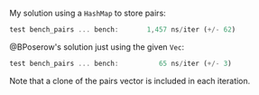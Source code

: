 My solution using a `HashMap` to store pairs:

```rust
test bench_pairs ... bench:       1,457 ns/iter (+/- 62)
```

@BPoserow's solution just using the given `Vec`:

```rust
test bench_pairs ... bench:          65 ns/iter (+/- 3)
```

Note that a clone of the pairs vector is included in each iteration.
